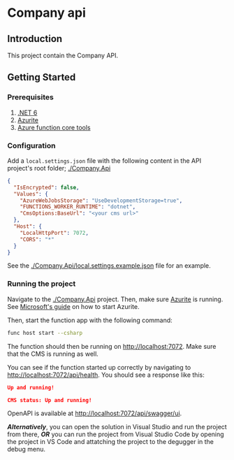 # Company api

## Introduction

This project contain the Company API.

## Getting Started

### Prerequisites

1. [.NET 6](https://dotnet.microsoft.com/en-us/download/dotnet/6.0)
2. [Azurite](https://learn.microsoft.com/en-us/azure/storage/common/storage-use-azurite?tabs=visual-studio)
3. [Azure function core tools](https://learn.microsoft.com/en-us/azure/azure-functions/functions-run-local?tabs=macos%2Cportal%2Cv2%2Cbash&pivots=programming-language-csharp#install-the-azure-functions-core-tools)

### Configuration

Add a `local.settings.json` file with the following content in the API project's root folder; [./Company.Api](./Company.Api/)

```json
{
  "IsEncrypted": false,
  "Values": {
    "AzureWebJobsStorage": "UseDevelopmentStorage=true",
    "FUNCTIONS_WORKER_RUNTIME": "dotnet",
    "CmsOptions:BaseUrl": "<your cms url>"
  },
  "Host": {
    "LocalHttpPort": 7072,
    "CORS": "*"
  }
}
```

See the [./Company.Api/local.settings.example.json](./Company.Api/local.settings.example.json) file for an example.


### Running the project

Navigate to the [./Company.Api](./Company.Api) project. Then, make sure [Azurite](https://learn.microsoft.com/en-us/azure/storage/common/storage-use-azurite?tabs=visual-studio) is running. See [Microsoft's guide](https://learn.microsoft.com/en-us/azure/storage/common/storage-use-azurite?tabs=visual-studio#run-azurite) on how to start Azurite.

Then, start the function app with the following command:

```bash
func host start --csharp
```

The function should then be running on [http://localhost:7072](http://localhost:7072). Make sure that the CMS is running as well.


You can see if the function started up correctly by navigating to [http://localhost:7072/api/health](http://localhost:7072/api/health). You should see a response like this:

```json
Up and running!

CMS status: Up and running!
```

OpenAPI is available at [http://localhost:7072/api/swagger/ui](http://localhost:7072/api/swagger/ui).


**_Alternatively_**, you can open the solution in Visual Studio and run the project from there, **_OR_** you can run the project from Visual Studio Code by opening the project in VS Code and attatching the project to the degugger in the debug menu.

